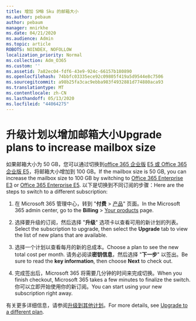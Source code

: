 ```yaml
---
title: 增加 SMB Sku 的邮箱大小
ms.author: pebaum
author: pebaum
manager: mnirkhe
ms.date: 04/21/2020
ms.audience: Admin
ms.topic: article
ROBOTS: NOINDEX, NOFOLLOW
localization_priority: Normal
ms.collection: Adm_O365
ms.custom: ''
ms.assetid: 7a82ec04-fdf6-43e9-924c-66157b180890
ms.openlocfilehash: 74bbfc03335ece92c09805f419a5d9544e8c7506
ms.sourcegitcommit: a98b25fa3cac9ebba983f4932881d774880aca93
ms.translationtype: MT
ms.contentlocale: zh-CN
ms.lasthandoff: 05/13/2020
ms.locfileid: "44064275"
---
```

# <a name="upgrade-plans-to-increase-mailbox-size"></a><span data-ttu-id="70620-102">升级计划以增加邮箱大小</span><span class="sxs-lookup"><span data-stu-id="70620-102">Upgrade plans to increase mailbox size</span></span>

<span data-ttu-id="70620-103">如果邮箱大小为 50 GB，您可以通过切换到[office 365 企业版](https://products.office.com/business/office-365-enterprise-e3-business-software) [E5 或 Office 365 企业版 E5](https://products.office.com/business/office-365-enterprise-e5-business-software)，将邮箱大小增加到 100 GB。</span><span class="sxs-lookup"><span data-stu-id="70620-103">If the mailbox size is 50 GB, you can increase the mailbox size to 100 GB by switching to [Office 365 Enterprise E3](https://products.office.com/business/office-365-enterprise-e3-business-software) or [Office 365 Enterprise E5](https://products.office.com/business/office-365-enterprise-e5-business-software).</span></span> <span data-ttu-id="70620-104">以下是切换到不同订阅的步骤：</span><span class="sxs-lookup"><span data-stu-id="70620-104">Here are the steps to switch to a different subscription:</span></span>
  
1. <span data-ttu-id="70620-105">在 Microsoft 365 管理中心，转到 "**付费**  >  [产品](https://go.microsoft.com/fwlink/p/?linkid=842054)" 页面。</span><span class="sxs-lookup"><span data-stu-id="70620-105">In the Microsoft 365 admin center, go to the **Billing** > [Your products](https://go.microsoft.com/fwlink/p/?linkid=842054) page.</span></span>

2. <span data-ttu-id="70620-106">选择要升级的订阅，然后选择 "**升级**" 选项卡以查看可用的新计划的列表。</span><span class="sxs-lookup"><span data-stu-id="70620-106">Select the subscription to upgrade, then select the **Upgrade** tab to view the list of new plans that are available.</span></span>

3. <span data-ttu-id="70620-107">选择一个计划以查看每月的新的总成本。</span><span class="sxs-lookup"><span data-stu-id="70620-107">Choose a plan to see the new total cost per month.</span></span> <span data-ttu-id="70620-108">请务必阅读**密钥信息**，然后选择 "**下一步**" 以签出。</span><span class="sxs-lookup"><span data-stu-id="70620-108">Be sure to read the **key information**, then choose **Next** to check out.</span></span>

4. <span data-ttu-id="70620-109">完成签出后，Microsoft 365 将需要几分钟的时间来完成切换。</span><span class="sxs-lookup"><span data-stu-id="70620-109">When you finish checkout, Microsoft 365 takes a few minutes to finalize the switch.</span></span> <span data-ttu-id="70620-110">你可以立即开始使用你的新订阅。</span><span class="sxs-lookup"><span data-stu-id="70620-110">You can start using your new subscription right away.</span></span>

<span data-ttu-id="70620-111">有关更多详细信息，请参阅[升级到其他计划](https://docs.microsoft.com/microsoft-365/commerce/subscriptions/upgrade-to-different-plan)。</span><span class="sxs-lookup"><span data-stu-id="70620-111">For more details, see [Upgrade to a different plan](https://docs.microsoft.com/microsoft-365/commerce/subscriptions/upgrade-to-different-plan).</span></span>